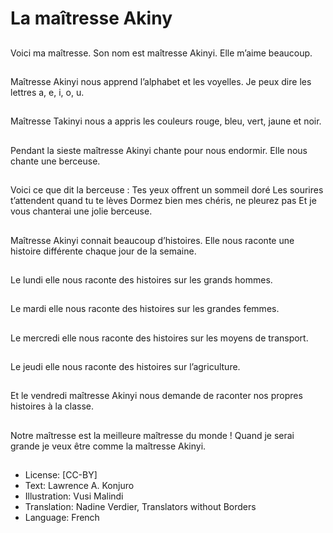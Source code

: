 # La maîtresse Akiny

##
Voici ma maîtresse.
Son nom est maîtresse
Akinyi.
Elle m’aime beaucoup.

##
Maîtresse Akinyi nous
apprend l’alphabet et
les voyelles.
Je peux dire les lettres
a, e, i, o, u.

##
Maîtresse Takinyi nous a
appris les couleurs
rouge, bleu, vert, jaune
et noir.

##
Pendant la sieste
maîtresse Akinyi chante
pour nous endormir.
Elle nous chante une
berceuse.

##
Voici ce que dit la berceuse :
Tes yeux offrent un sommeil doré
Les sourires t’attendent quand tu te lèves
Dormez bien mes chéris, ne pleurez pas
Et je vous chanterai une jolie berceuse.

##
Maîtresse Akinyi connait beaucoup
d’histoires.
Elle nous raconte une histoire différente
chaque jour de la semaine.

##
Le lundi elle nous
raconte des histoires
sur les grands hommes.

##
Le mardi elle nous
raconte des histoires
sur les grandes
femmes.

##
Le mercredi elle nous
raconte des histoires
sur les moyens de
transport.

##
Le jeudi elle nous
raconte des histoires
sur l’agriculture.

##
Et le vendredi maîtresse
Akinyi nous demande
de raconter nos propres
histoires à la classe.

##
Notre maîtresse est la
meilleure maîtresse du
monde !
Quand je serai grande
je veux être comme la
maîtresse Akinyi.

##
* License: [CC-BY]
* Text: Lawrence A. Konjuro
* Illustration: Vusi Malindi
* Translation: Nadine Verdier, Translators without Borders
* Language: French
